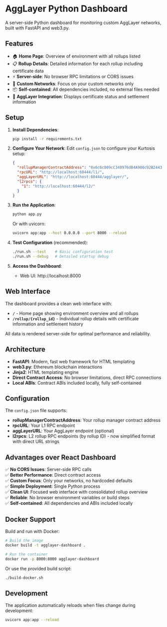 # AggLayer Python Dashboard

A server-side Python dashboard for monitoring custom AggLayer networks, built with FastAPI and web3.py.

## Features

- 🏠 **Home Page**: Overview of environment with all rollups listed
- 📋 **Rollup Details**: Detailed information for each rollup including certificate data
- ⚡ **Server-side**: No browser RPC limitations or CORS issues
- 🎯 **Custom Networks**: Focus on your custom networks only
- 📦 **Self-contained**: All dependencies included, no external files needed
- 🔗 **AggLayer Integration**: Displays certificate status and settlement information

## Setup

1. **Install Dependencies**:
   ```bash
   pip install -r requirements.txt
   ```

2. **Configure Your Network**:
   Edit `config.json` to configure your Kurtosis setup:
   ```json
   {
     "rollupManagerContractAddress": "0x6c6c009cC348976dB4A908c92B24433d4F6edA43",
     "rpcURL": "http://localhost:60444/l1/",
     "aggLayerURL": "http://localhost:60444/agglayer/",
     "l2rpcs": {
       "1": "http://localhost:60444/l2/"
     }
   }
   ```

3. **Run the Application**:
   ```bash
   python app.py
   ```

   Or with uvicorn:
   ```bash
   uvicorn app:app --host 0.0.0.0 --port 8000 --reload
   ```

4. **Test Configuration** (recommended):
   ```bash
   ./run.sh --test    # Basic configuration test
   ./run.sh --debug   # Detailed startup debug
   ```

5. **Access the Dashboard**:
   - Web UI: http://localhost:8000

## Web Interface

The dashboard provides a clean web interface with:

- **`/`** - Home page showing environment overview and all rollups
- **`/rollup/{rollup_id}`** - Individual rollup details with certificate information and settlement history

All data is rendered server-side for optimal performance and reliability.

## Architecture

- **FastAPI**: Modern, fast web framework for HTML templating
- **web3.py**: Ethereum blockchain interactions
- **Jinja2**: HTML templating engine  
- **Direct Contract Access**: No browser limitations, direct RPC connections
- **Local ABIs**: Contract ABIs included locally, fully self-contained

## Configuration

The `config.json` file supports:

- **rollupManagerContractAddress**: Your rollup manager contract address
- **rpcURL**: Your L1 RPC endpoint 
- **aggLayerURL**: Your AggLayer endpoint (optional)
- **l2rpcs**: L2 rollup RPC endpoints (by rollup ID) - now simplified format with direct URL strings

## Advantages over React Dashboard

✅ **No CORS Issues**: Server-side RPC calls  
✅ **Better Performance**: Direct contract access  
✅ **Custom Focus**: Only your networks, no hardcoded defaults  
✅ **Simple Deployment**: Single Python process  
✅ **Clean UI**: Focused web interface with consolidated rollup overview  
✅ **Reliable**: No browser environment variables or build steps  
✅ **Self-contained**: All dependencies and ABIs included locally  

## Docker Support

Build and run with Docker:

```bash
# Build the image
docker build -t agglayer-dashboard .

# Run the container
docker run -p 8000:8000 agglayer-dashboard
```

Or use the provided build script:
```bash
./build-docker.sh
```

## Development

The application automatically reloads when files change during development:

```bash
uvicorn app:app --reload
```
